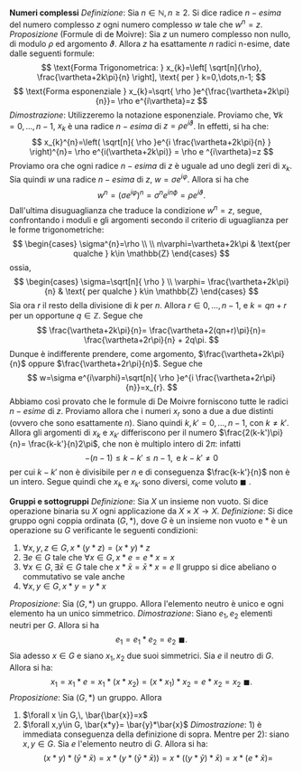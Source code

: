 **Numeri complessi**
*Definizione*:
Sia $n\in \mathbb{N},\, n\geq2$. Si dice radice $n-esima$ del numero complesso $z$ ogni numero complesso $w$ tale che $w^{n}=z$.
*Proposizione* (Formule di de Moivre):
Sia $z$ un numero complesso non nullo, di modulo $\rho$ ed argomento $\vartheta$. Allora $z$ ha esattamente $n$ radici n-esime, date dalle seguenti formule:
$$
\text{Forma Trigonometrica: } x_{k}=\left[ \sqrt[n]{\rho}, \frac{\vartheta+2k\pi}{n} \right], \text{ per } k=0,\dots,n-1;
$$
$$
\text{Forma esponenziale } x_{k}=\sqrt{ \rho }e^{\frac{\vartheta+2k\pi}{n}}= \rho e^{i\vartheta}=z
$$
*Dimostrazione*:
Utilizzeremo la notazione esponenziale. Proviamo che, $\forall k=0,\dots,n-1$, $x_{k}$ è una radice $n-esima$ di $z=\rho e^{i\vartheta}$. In effetti, si ha che:
$$
x_{k}^{n}=\left( \sqrt[n]{ \rho }e^{i \frac{\vartheta+2k\pi}{n} } \right)^{n}= \rho e^{i(\vartheta+2k\pi)} = \rho e ^{i\vartheta}=z 
$$
Proviamo ora che ogni radice $n-esima$ di $z$ è uguale ad uno degli zeri di $x_{k}$. Sia quindi $w$ una radice $n-esima$ di $z$, $w=\sigma e^{i\varphi}.$ Allora si ha che $$
w^{n}=(\sigma e^{i\varphi})^{n}=\sigma^{n}e^{in\phi}=\rho e^{i\vartheta}.
$$
Dall'ultima disuguaglianza che traduce la condizione $w^{n}=z$, segue, confrontando i moduli e gli argomenti secondo il criterio di uguaglianza per le forme trigonometriche:
$$
\begin{cases}
\sigma^{n}=\rho \\ \\
n\varphi=\vartheta+2k\pi & \text{per qualche } k\in \mathbb{Z}
\end{cases}
$$
ossia,
$$
\begin{cases}
\sigma=\sqrt[n]{ \rho } \\ \varphi= \frac{\vartheta+2k\pi}{n} & \text{ per qualche } k\in \mathbb{Z}
\end{cases}
$$
Sia ora $r$ il resto della divisione di $k$ per $n$. Allora $r\in 0,\dots,n-1$, e $k=qn+r$ per un opportune $q\in \mathbb{Z}$. Segue che 
$$
\frac{\vartheta+2k\pi}{n}= \frac{\vartheta+2(qn+r)\pi}{n}= \frac{\vartheta+2r\pi}{n} + 2q\pi. 
$$
Dunque è indifferente prendere, come argomento, $\frac{\vartheta+2k\pi}{n}$ oppure $\frac{\vartheta+2r\pi}{n}$. Segue che 
$$
w=\sigma e^{i\varphi}=\sqrt[n]{ \rho }e^{i \frac{\vartheta+2r\pi}{n}}=x_{r}.
$$
Abbiamo così provato che le formule di De Moivre forniscono tutte le radici $n-esime$ di $z$. Proviamo allora che i numeri $x_{r}$ sono a due a due distinti (ovvero che sono esattamente $n$). Siano quindi $k,k'=0,\dots,n-1$, con $k\neq k'$. Allora gli argomenti di $x_{k}$ e $x_{k'}$ differiscono per il numero $\frac{2(k-k')\pi}{n}= \frac{k-k'}{n}2\pi$, che non è multiplo intero di $2\pi$: infatti
$$
-(n-1)\leq k-k' \leq n-1, \text{ e } k-k'\neq0
$$
per cui $k-k'$ non è divisibile per $n$ e di conseguenza $\frac{k-k'}{n}$ non è un intero. Segue quindi che $x_{k}$ e $x_{k'}$ sono diversi, come voluto $\blacksquare$ .

**Gruppi e sottogruppi**
*Definizione*:
Sia $X$ un insieme non vuoto. Si dice operazione binaria su $X$ ogni applicazione da $X \times X \to X$.
*Definizione*:
Si dice gruppo ogni coppia ordinata $(G,*)$, dove $G$ è un insieme non vuoto e $*$ è un operazione su $G$ verificante le seguenti condizioni:
1. $\forall x,y,z \in G,\, x*(y*z)=(x*y)*z$
2. $\exists e \in G$ tale che $\forall x \in G, \, x*e=e*x=x$
3. $\forall x \in G,\, \exists \bar{x}\in G$ tale che $x* \bar{x}= \bar{x}*x=e$
Il gruppo si dice abeliano o commutativo se vale anche 
4. $\forall x,y\in G,\, x*y=y*x$

*Proposizione*:
Sia $(G,*)$ un gruppo. Allora l'elemento neutro è unico e ogni elemento ha un unico simmetrico.
*Dimostrazione*:
Siano $e_{1},e_{2}$ elementi neutri per $G$. Allora si ha
$$
e_{1}=e_{1}*e_{2}=e_{2}\,\,\blacksquare.
$$
Sia adesso $x \in G$ e siano $x_{1},x_{2}$ due suoi simmetrici. Sia $e$ il neutro di $G$. Allora si ha:
$$
x_{1}=x_{1}*e=x_{1}*(x*x_{2})=(x*x_{1})*x_{2}=e*x_{2}=x_{2} \,\, \blacksquare.
$$
*Proposizione*:
Sia $(G,*)$ un gruppo. Allora
1. $\forall x \in G,\, \bar{\bar{x}}=x$
2. $\forall x,y\in G, \bar{x*y}= \bar{y}*\bar{x}$
*Dimostrazione*:
$1)$ è immediata conseguenza della definizione di sopra.
Mentre per $2)$: siano $x,y\in G$. Sia $e$ l'elemento neutro di $G$. Allora si ha:
$$
(x*y)*(\bar{y}*\bar{x})=x*(y*(\bar{y}*\bar{x}))=x*((y*\bar{y})*\bar{x})=x*(e*\bar{x})=
$$